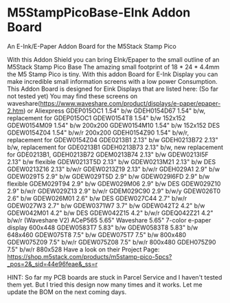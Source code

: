 # M5StampPicoBase-EInk Addon Board
An E-Ink/E-Paper Addon Board for the M5Stack Stamp Pico

With this Addon Shield you can bring EInk/Epaper to the small outline of an M5Stack Stamp Pico Base
The amazing small footprint of 18 * 24 * 4.4mm the M5 Stamp Pico is tiny. 
With this addon Board for E-Ink Display you can make incredible small information screens with a low power Consumption.
This Addon Board is designed for Eink Displays that are listed here: (So far not tested yet)
You may find these screens on waveshare(https://www.waveshare.com/product/displays/e-paper/epaper-2.htm) or Aliexpress
GDEP015OC1 1.54" b/w
GDEH0154D67 1.54" b/w, replacement for GDEP015OC1
GDEW0154T8 1.54" b/w 152x152
GDEW0154M09 1.54" b/w 200x200
GDEW0154M10 1.54" b/w 152x152 DES
GDEW0154Z04 1.54" b/w/r 200x200
GDEH0154Z90 1.54" b/w/r, replacement for GDEW0154Z04
GDE0213B1 2.13" b/w
GDEH0213B72 2.13" b/w, replacement for GDE0213B1
GDEH0213B73 2.13" b/w, new replacement for GDE0213B1, GDEH0213B72
GDEM0213B74 2.13" b/w
GDEW0213I5F 2.13" b/w flexible
GDEW0213T5D 2.13" b/w
GDEW0213M21 2.13" b/w DES
GDEW0213Z16 2.13" b/w/r
GDEW0213Z19 2.13" b/w/r
GDEH029A1 2.9" b/w
GDEW029T5 2.9" b/w
GDEW029T5D 2.9" b/w
GDEW029I6FD 2.9" b/w flexible
GDEM029T94 2.9" b/w
GDEW029M06 2.9" b/w DES
GDEW029Z10 2.9" b/w/r
GDEW029Z13 2.9" b/w/r
GDEM029C90 2.9" b/w/y
GDEW026T0 2.6" b/w
GDEW026M01 2.6" b/w DES
GDEW027C44 2.7" b/w/r
GDEW027W3 2.7" b/w
GDEW0371W7 3.7" b/w
GDEW042T2 4.2" b/w
GDEW042M01 4.2" b/w DES
GDEW042Z15 4.2" b/w/r
GDEQ042Z21 4.2" b/w/r (Waveshare V2)
ACeP565 5.65" Waveshare 5.65" 7-color e-paper display 600x448
GDEW0583T7 5.83" b/w
GDEW0583T8 5.83" b/w 648x460
GDEW075T8 7.5" b/w
GDEW075T7 7.5" b/w 800x480
GDEW075Z09 7.5" b/w/r
GDEW075Z08 7.5" b/w/r 800x480
GDEH075Z90 7.5" b/w/r 880x528
Have a look on their Project Page: https://shop.m5stack.com/products/m5stamp-pico-5pcs?_pos=2&_sid=44e96feae&_ss=r

HINT: So far my PCB boards are stuck in Parcel Service and I haven't tested them yet. But I tried this design now many times and it works.
Let me update the BOM on the next coming days.
